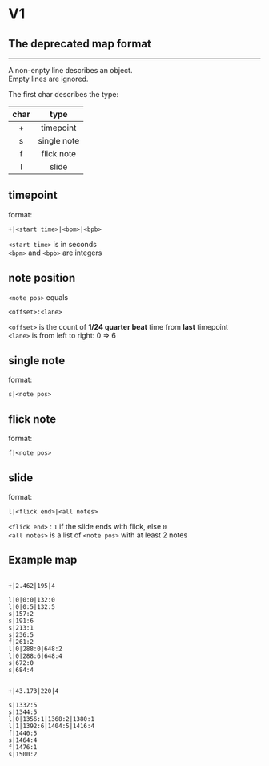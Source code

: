 
# V1

## The **deprecated** map format

---

A non-enpty line describes an object.  
Empty lines are ignored.

The first char describes the type:

| char  |    type     |
| :---: | :---------: |
|   +   |  timepoint  |
|   s   | single note |
|   f   | flick note  |
|   l   |    slide    |

## timepoint

format:
```
+|<start time>|<bpm>|<bpb>
```
`<start time>` is in seconds  
`<bpm>` and `<bpb>` are integers  

## note position
`<note pos>` equals
```
<offset>:<lane>
```
`<offset>` is the count of **1/24 quarter beat** time from **last** timepoint  
`<lane>` is from left to right: 0 => 6  

## single note

format:
```
s|<note pos>
```

## flick note

format:
```
f|<note pos>
```

## slide

format:
```
l|<flick end>|<all notes>
```
`<flick end>` : `1` if the slide ends with flick, else `0`  
`<all notes>` is a list of `<note pos>` with at least 2 notes  


## Example map

```

+|2.462|195|4

l|0|0:0|132:0
l|0|0:5|132:5
s|157:2
s|191:6
s|213:1
s|236:5
f|261:2
l|0|288:0|648:2
l|0|288:6|648:4
s|672:0
s|684:4


+|43.173|220|4

s|1332:5
s|1344:5
l|0|1356:1|1368:2|1380:1
l|1|1392:6|1404:5|1416:4
f|1440:5
s|1464:4
f|1476:1
s|1500:2

```